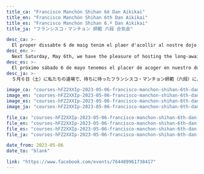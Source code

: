 ```yaml
---
title_ca: "Francisco Manchón Shihan 6è Dan Aikikai"
title_en: "Francisco Manchón Shihan 6th Dan Aikikai"
title_es: "Francisco Manchón Shihan 6.º Dan Aikikai"
title_ja: "フランシスコ・マンチョン 師範 六段 合気会"

desc_ca: >-
  El proper dissabte 6 de maig tenim el plaer d'acollir al nostre dojo les molt esperades jornades d'Aikido a càrrec de Francisco Manchón Shihan 6è dan Aikikai.
desc_en: >-
  Next Saturday, May 6th, we have the pleasure of hosting the long-awaited special Aikido class at our dojo, led by Francisco Manchón Shihan, 6th dan Aikikai.
desc_es: >-
  El próximo sábado 6 de mayo tenemos el placer de acoger en nuestro dojo las tan esperadas clases especiales de Aikido a cargo de Francisco Manchón Shihan, 6.º dan Aikikai.
desc_ja: >-
  ５月６日（土）に私たちの道場で、待ちに待ったフランシスコ・マンチョン師範（六段）による特別稽古が行われます。

image_ca: "courses-hFZ2XXIp-2023-05-06-francisco-manchon-shihan-6th-dan-ca"
image_en: "courses-hFZ2XXIp-2023-05-06-francisco-manchon-shihan-6th-dan-ca"
image_es: "courses-hFZ2XXIp-2023-05-06-francisco-manchon-shihan-6th-dan-ca"
image_ja: "courses-hFZ2XXIp-2023-05-06-francisco-manchon-shihan-6th-dan-ca"

file_ca: "courses-hFZ2XXIp-2023-05-06-francisco-manchon-shihan-6th-dan-ca.pdf"
file_en: "courses-hFZ2XXIp-2023-05-06-francisco-manchon-shihan-6th-dan-ca.pdf"
file_es: "courses-hFZ2XXIp-2023-05-06-francisco-manchon-shihan-6th-dan-ca.pdf"
file_ja: "courses-hFZ2XXIp-2023-05-06-francisco-manchon-shihan-6th-dan-ca.pdf"

date_from: 2023-05-06
date_to: "blank"

link: "https://www.facebook.com/events/764489961738417"
---
```

